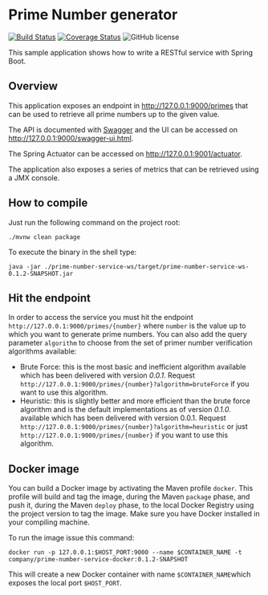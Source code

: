 # Prime Number generator

[![Build Status](https://travis-ci.org/ddcprg/prime-number-service.svg?branch=master)](https://travis-ci.org/ddcprg/prime-number-service) [![Coverage Status](https://coveralls.io/repos/github/ddcprg/prime-number-service/badge.svg?branch=master)](https://coveralls.io/github/ddcprg/prime-number-service?branch=master) ![GitHub license](https://img.shields.io/github/license/ddcprg/prime-number-service.svg)


This sample application shows how to write a RESTful service with Spring Boot.

## Overview

This application exposes an endpoint in <http://127.0.0.1:9000/primes> that can be used to retrieve all prime numbers up to the given value.

The API is documented with [Swagger](http://swagger.io/) and the UI can be accessed on <http://127.0.0.1:9000/swagger-ui.html>.

The Spring Actuator can be accessed on <http://127.0.0.1:9001/actuator>.

The application also exposes a series of metrics that can be retrieved using a JMX console.

## How to compile

Just run the following command on the project root:

    ./mvnw clean package

To execute the binary in the shell type:

    java -jar ./prime-number-service-ws/target/prime-number-service-ws-0.1.2-SNAPSHOT.jar

## Hit the endpoint

In order to access the service you must hit the endpoint `http://127.0.0.1:9000/primes/{number}` where `number` is the value up to which you want to generate prime numbers. You can also add the query parameter `algorithm` to choose from the set of primer number verification algorithms available:

  * Brute Force: this is the most basic and inefficient algorithm available which has been delivered with version _0.0.1_. Request `http://127.0.0.1:9000/primes/{number}?algorithm=bruteForce` if you want to use this algorithm.
  * Heuristic: this is slightly better and more efficient than the brute force algorithm and is the default implementations as of version _0.1.0_. available which has been delivered with version 0.0.1. Request `http://127.0.0.1:9000/primes/{number}?algorithm=heuristic` or just `http://127.0.0.1:9000/primes/{number}` if you want to use this algorithm.

## Docker image

You can build a Docker image by activating the Maven profile `docker`. This profile will build and tag the image, during the Maven `package` phase, and push it, during the Maven `deploy` phase, to the local Docker Registry using the project version to tag the image. Make sure you have Docker installed in your compiling machine.

To run the image issue this command:

    docker run -p 127.0.0.1:$HOST_PORT:9000 --name $CONTAINER_NAME -t company/prime-number-service-docker:0.1.2-SNAPSHOT

This will create a new Docker container with name `$CONTAINER_NAME`which exposes the local port `$HOST_PORT`.
